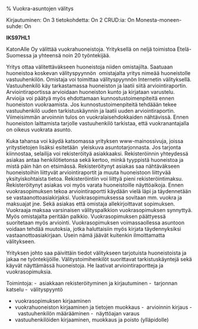 % Vuokra-asuntojen välitys
<!-- Arvosanamaksimi: 5 -->
<!-- Vaikeustaso: Haastava! -->
<comment>
Kirjautuminen:        On
3 tietokohdetta:      On
2 CRUD:ia:            On
Monesta-moneen-suhde: On
</comment>

**IKS97HL1**

KatonAlle Oy välittää vuokrahuoneistoja. Yrityksellä on neljä toimistoa
Etelä-Suomessa ja yhteensä noin 20 työntekijää.

Yritys ottaa välitettäväkseen huoneistoja niiden omistajilta. Saatuaan
huoneistoa koskevan välityspyynnön  omistajalta yritys nimeää
huoneistolle vastuuhenkilön. Omistaja voi toimittaa välityspyynnön
Internetin välityksellä. Vastuuhenkilö käy tarkastamassa huoneiston ja
laatii siitä arviointiraportin. Arviointiraportissa arvioidaan
huoneiston kunto ja kirjataan varustelu. Arvioija voi päätyä myös
ehdottamaan kunnostustoimenpiteitä ennen huoneiston vuokraamista. Jos
kunnostustoimenpiteitä tehdäään tekee vastuuhenkilö uuden
tarkistuskäynnin ja laatii uuden arviointiraportin. Viimeisimmän
arvoinnin tulos on vuokralaisehdokkaiden nähtävissä. Ennen huoneiston
laittamista tarjolle vastuuhenkilö tarkistaa, että vuokranantajalla on
oikeus vuokrata asunto.

Kuka tahansa voi käydä katsomassa yrityksen www-mainossivuja, joissa
yritystietojen lisäksi esitetään  yleiskuva asuntotarjonnasta. Jos
tarjonta kiinnostaa, selailija voi rekisteröityä asiakkaaksi.
Rekisteröinnin yhteydessä asiakas antaa henkilötietonsa sekä kertoo,
minkä tyyppistä huoneistoa ja mistä päin hän on etsimässä.
Rekisteröitynyt asiakas saa nähtäväkseen huoneistoihin liittyvät
arviointiraportit ja muuta huoneistoon liittyvää yksityiskohtaista
tietoa. Rekisteröintiin voi liittyä pieni rekisteröintimaksu.
Rekisteröitynyt asiakas voi myös varata huoneistoille näyttöaikoja.
Ennen vuokrasopimuksen tekoa arviointiraportti käydään vielä läpi ja
täydennetään se vastaanottoasiakirjaksi. Vuokrasopimuksessa sovitaan mm.
vuokra ja maksuajat jne. Sekä asiakas että omistaja allekirjoittavat
sopimuksen. Vuokraaja maksaa varsinaisen välityspalkkion
vuokrasopimuksen synnyttyä. Myös omistajalta peritään palkkio.
Vuokrasopimuksen päättyessä suoritetaan myös arviointi. Vuokrasopimuksen
voimassaollessa asuntoon voidaan tehdää muutoksia, jotka haluttaisiin
myös kirjata täydennyksiksi vastaanottoasiakirjaan. Usein nämä jäävät
kuitenkin ilmoittamatta  välitykseen.

Yrityksen johto saa päivittäin tiedot välitykseen tarjotuista
huoneistoista ja jakaa ne työntekijöille. Välitystoimihenkilöt
suorittavat tarkistuskäyntejä sekä käyvät näyttämässä huoneistoja. He
laativat arviointiraportteja ja  vuokrasopimuksia.

Toimintoja:
-  asiakkaan rekisteröityminen ja kirjautuminen
-  tarjonnan katselu
-  välityspyyntö
-  vuokrasopimuksen kirjaaminen
-  vuokrahuoneiston kirjaaminen ja tietojen muokkaus
-  arvioinnin kirjaus
-  vastuuhenkilön määrääminen
-  näyttöajan varaus
-  vastuuhenkilöiden kirjaaminen, muokkaus ja poisto (ylläpidolle)
